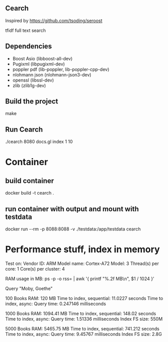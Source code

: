 ## Cearch
Inspired by https://github.com/tsoding/seroost

tfidf full text search 

## Dependencies
- Boost Asio (libboost-all-dev)
- Pugixml (libpugixml-dev)
- poppler pdf (lib-poppler, lib-poppler-cpp-dev) 
- nlohmann json (nlohmann-json3-dev)
- openssl (libssl-dev)
- zlib (zlib1g-dev)

## Build the project
make

## Run Cearch
./cearch 8080 docs.gl index 1 10

# Container
## build container
docker build -t cearch .

## run container with output and mount with testdata
docker run --rm -p 8088:8088 -v ./testdata:/app/testdata cearch

# Performance stuff, index in memory
Test on:
Vendor ID:                ARM
  Model name:             Cortex-A72
    Model:                3
    Thread(s) per core:   1
    Core(s) per cluster:  4

RAM usage in MB: ps -p <cearch-pid> -o rss=  | awk '{ printf "%.2f MB\n", $1 / 1024 }'

Query "Moby, Goethe"

100 Books
    RAM: 120 MB
    Time to index, sequential: 11.0227 seconds
    Time to index, async: 
    Query time: 0.247146 milliseconds

1000 Books
    RAM: 1094.41 MB
    Time to index, sequential: 148.02 seconds
    Time to index, async:
    Query time: 1.51336 milliseconds
    Index FS size: 550M

5000 Books 
    RAM: 5465.75 MB
    Time to index, sequential: 741.212 seconds
    Time to index, async:
    Query time: 9.45767 milliseconds
    Index FS size: 2.8G